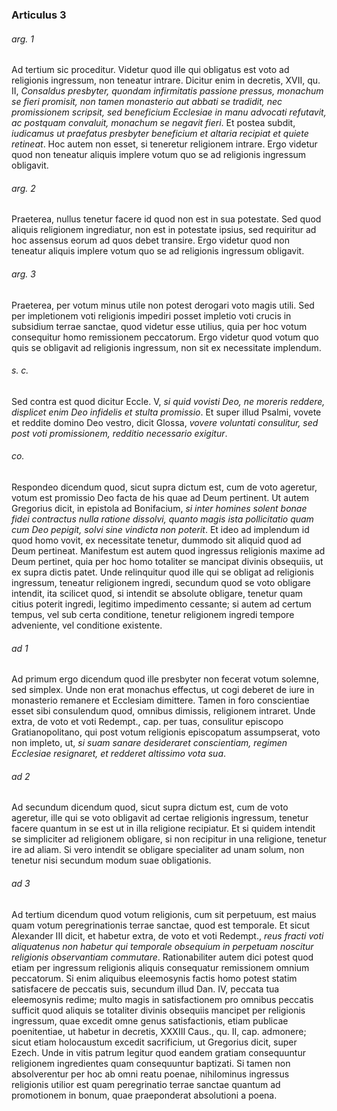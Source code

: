 ### Articulus 3

###### arg. 1
Ad tertium sic proceditur. Videtur quod ille qui obligatus est voto ad religionis ingressum, non teneatur intrare. Dicitur enim in decretis, XVII, qu. II, *Consaldus presbyter, quondam infirmitatis passione pressus, monachum se fieri promisit, non tamen monasterio aut abbati se tradidit, nec promissionem scripsit, sed beneficium Ecclesiae in manu advocati refutavit, ac postquam convaluit, monachum se negavit fieri*. Et postea subdit, *iudicamus ut praefatus presbyter beneficium et altaria recipiat et quiete retineat*. Hoc autem non esset, si teneretur religionem intrare. Ergo videtur quod non teneatur aliquis implere votum quo se ad religionis ingressum obligavit.

###### arg. 2
Praeterea, nullus tenetur facere id quod non est in sua potestate. Sed quod aliquis religionem ingrediatur, non est in potestate ipsius, sed requiritur ad hoc assensus eorum ad quos debet transire. Ergo videtur quod non teneatur aliquis implere votum quo se ad religionis ingressum obligavit.

###### arg. 3
Praeterea, per votum minus utile non potest derogari voto magis utili. Sed per impletionem voti religionis impediri posset impletio voti crucis in subsidium terrae sanctae, quod videtur esse utilius, quia per hoc votum consequitur homo remissionem peccatorum. Ergo videtur quod votum quo quis se obligavit ad religionis ingressum, non sit ex necessitate implendum.

###### s. c.
Sed contra est quod dicitur Eccle. V, *si quid vovisti Deo, ne moreris reddere, displicet enim Deo infidelis et stulta promissio*. Et super illud Psalmi, vovete et reddite domino Deo vestro, dicit Glossa, *vovere voluntati consulitur, sed post voti promissionem, redditio necessario exigitur*.

###### co.
Respondeo dicendum quod, sicut supra dictum est, cum de voto ageretur, votum est promissio Deo facta de his quae ad Deum pertinent. Ut autem Gregorius dicit, in epistola ad Bonifacium, *si inter homines solent bonae fidei contractus nulla ratione dissolvi, quanto magis ista pollicitatio quam cum Deo pepigit, solvi sine vindicta non poterit*. Et ideo ad implendum id quod homo vovit, ex necessitate tenetur, dummodo sit aliquid quod ad Deum pertineat. Manifestum est autem quod ingressus religionis maxime ad Deum pertinet, quia per hoc homo totaliter se mancipat divinis obsequiis, ut ex supra dictis patet. Unde relinquitur quod ille qui se obligat ad religionis ingressum, teneatur religionem ingredi, secundum quod se voto obligare intendit, ita scilicet quod, si intendit se absolute obligare, tenetur quam citius poterit ingredi, legitimo impedimento cessante; si autem ad certum tempus, vel sub certa conditione, tenetur religionem ingredi tempore adveniente, vel conditione existente.

###### ad 1
Ad primum ergo dicendum quod ille presbyter non fecerat votum solemne, sed simplex. Unde non erat monachus effectus, ut cogi deberet de iure in monasterio remanere et Ecclesiam dimittere. Tamen in foro conscientiae esset sibi consulendum quod, omnibus dimissis, religionem intraret. Unde extra, de voto et voti Redempt., cap. per tuas, consulitur episcopo Gratianopolitano, qui post votum religionis episcopatum assumpserat, voto non impleto, ut, *si suam sanare desideraret conscientiam, regimen Ecclesiae resignaret, et redderet altissimo vota sua*.

###### ad 2
Ad secundum dicendum quod, sicut supra dictum est, cum de voto ageretur, ille qui se voto obligavit ad certae religionis ingressum, tenetur facere quantum in se est ut in illa religione recipiatur. Et si quidem intendit se simpliciter ad religionem obligare, si non recipitur in una religione, tenetur ire ad aliam. Si vero intendit se obligare specialiter ad unam solum, non tenetur nisi secundum modum suae obligationis.

###### ad 3
Ad tertium dicendum quod votum religionis, cum sit perpetuum, est maius quam votum peregrinationis terrae sanctae, quod est temporale. Et sicut Alexander III dicit, et habetur extra, de voto et voti Redempt., *reus fracti voti aliquatenus non habetur qui temporale obsequium in perpetuam noscitur religionis observantiam commutare*. Rationabiliter autem dici potest quod etiam per ingressum religionis aliquis consequatur remissionem omnium peccatorum. Si enim aliquibus eleemosynis factis homo potest statim satisfacere de peccatis suis, secundum illud Dan. IV, peccata tua eleemosynis redime; multo magis in satisfactionem pro omnibus peccatis sufficit quod aliquis se totaliter divinis obsequiis mancipet per religionis ingressum, quae excedit omne genus satisfactionis, etiam publicae poenitentiae, ut habetur in decretis, XXXIII Caus., qu. II, cap. admonere; sicut etiam holocaustum excedit sacrificium, ut Gregorius dicit, super Ezech. Unde in vitis patrum legitur quod eandem gratiam consequuntur religionem ingredientes quam consequuntur baptizati. Si tamen non absolverentur per hoc ab omni reatu poenae, nihilominus ingressus religionis utilior est quam peregrinatio terrae sanctae quantum ad promotionem in bonum, quae praeponderat absolutioni a poena.

